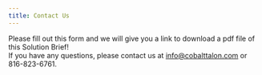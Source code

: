 ```yaml
---
title: Contact Us
---
```


Please fill out this form and we will give you a link to download a pdf file of this Solution Brief!<br>
If you have any questions, please contact us at info@cobalttalon.com or 816-823-6761.

<script type="text/javascript" src="http://form.jotformpro.com/jsform/42165113448955"></script>